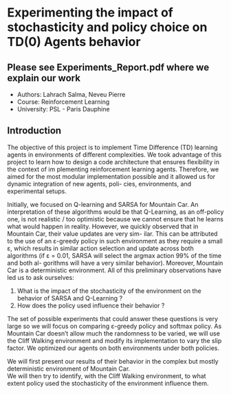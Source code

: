 # Experimenting the impact of stochasticity and policy choice on TD(0) Agents behavior

**Please see Experiments_Report.pdf where we explain our work**  
---

* Authors: Lahrach Salma, Neveu Pierre
* Course: Reinforcement Learning
* University: PSL - Paris Dauphine

## Introduction

The objective of this project is to implement Time Difference (TD) learning
agents in environments of different complexities. We took advantage of this project
to learn how to design a code architecture that ensures flexibility in the context of im
plementing reinforcement learning agents. Therefore, we aimed for the most modular
implementation possible and it allowed us for dynamic integration of new agents, poli-
cies, environments, and experimental setups.  

Initially, we focused on Q-learning and SARSA for Mountain Car. An interpretation
of these algorithms would be that Q-Learning, as an off-policy one, is not realistic / too
optimistic because we cannot ensure that he learns what would happen in reality.
However, we quickly observed that in Mountain Car, their value updates are very sim-
ilar. This can be attributed to the use of an ε-greedy policy in such environment as
they require a small ε, which results in similar action selection and update across both
algorithms (if ε = 0.01, SARSA will select the argmax action 99% of the time and both al-
gorithms will have a very similar behavior). Moreover, Mountain Car is a deterministic
environment. All of this preliminary observations have led us to ask ourselves:
1. What is the impact of the stochasticity of the environment on the behavior of SARSA
and Q-Learning ?
2. How does the policy used influence their behavior ?  

The set of possible experiments that could answer these questions is very large so we will
focus on comparing ε-greedy policy and softmax policy. As Mountain Car doesn’t
allow much the randomness to be varied, we will use the Cliff Walking environment and
modify its implementation to vary the slip factor. We optimized our agents on both
environments under both policies.  

We will first present our results of their behavior in the complex but mostly deterministic
environment of Mountain Car.  
We will then try to identify, with the Cliff Walking environment, to what extent policy
used the stochasticity of the environment influence them.